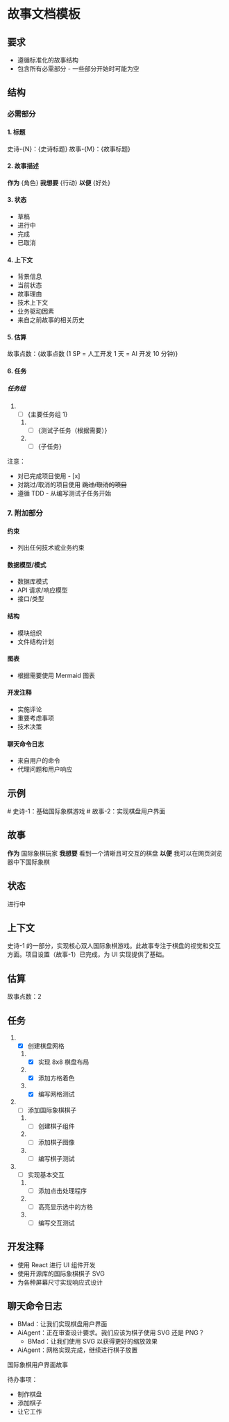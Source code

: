 # 故事文档模板

## 要求

- 遵循标准化的故事结构
- 包含所有必需部分 - 一些部分开始时可能为空

## 结构

### 必需部分

#### 1. 标题

史诗-{N}：{史诗标题}
故事-{M}：{故事标题}

#### 2. 故事描述

**作为** {角色}
**我想要** {行动}
**以便** {好处}

#### 3. 状态

- 草稿
- 进行中
- 完成
- 已取消

#### 4. 上下文

- 背景信息
- 当前状态
- 故事理由
- 技术上下文
- 业务驱动因素
- 来自之前故事的相关历史

#### 5. 估算

故事点数：{故事点数 (1 SP = 人工开发 1 天 = AI 开发 10 分钟)}

#### 6. 任务

##### 任务组

1. - [ ] {主要任务组 1}
   1. - [ ] {测试子任务（根据需要）}
   2. - [ ] {子任务}

注意：

- 对已完成项目使用 - [x]
- 对跳过/取消的项目使用 ~~跳过/取消的项目~~
- 遵循 TDD - 从编写测试子任务开始

### 7. 附加部分

#### 约束

- 列出任何技术或业务约束

#### 数据模型/模式

- 数据库模式
- API 请求/响应模型
- 接口/类型

#### 结构

- 模块组织
- 文件结构计划

#### 图表

- 根据需要使用 Mermaid 图表

#### 开发注释

- 实施评论
- 重要考虑事项
- 技术决策

#### 聊天命令日志

- 来自用户的命令
- 代理问题和用户响应

## 示例

<example>
# 史诗-1：基础国际象棋游戏
# 故事-2：实现棋盘用户界面

## 故事

**作为** 国际象棋玩家
**我想要** 看到一个清晰且可交互的棋盘
**以便** 我可以在网页浏览器中下国际象棋

## 状态

进行中

## 上下文

史诗-1 的一部分，实现核心双人国际象棋游戏。此故事专注于棋盘的视觉和交互方面。项目设置（故事-1）已完成，为 UI 实现提供了基础。

## 估算

故事点数：2

## 任务

1. - [x] 创建棋盘网格
   1. - [x] 实现 8x8 棋盘布局
   2. - [x] 添加方格着色
   3. - [x] 编写网格测试
2. - [ ] 添加国际象棋棋子
   1. - [ ] 创建棋子组件
   2. - [ ] 添加棋子图像
   3. - [ ] 编写棋子测试
3. - [ ] 实现基本交互
   1. - [ ] 添加点击处理程序
   2. - [ ] 高亮显示选中的方格
   3. - [ ] 编写交互测试

## 开发注释

- 使用 React 进行 UI 组件开发
- 使用开源库的国际象棋棋子 SVG
- 为各种屏幕尺寸实现响应式设计

## 聊天命令日志

- BMad：让我们实现棋盘用户界面
- AiAgent：正在审查设计要求。我们应该为棋子使用 SVG 还是 PNG？
  - BMad：让我们使用 SVG 以获得更好的缩放效果
- AiAgent：网格实现完成，继续进行棋子放置
  </example>

<example type="invalid">
国际象棋用户界面故事

待办事项：

- 制作棋盘
- 添加棋子
- 让它工作
  </example> 